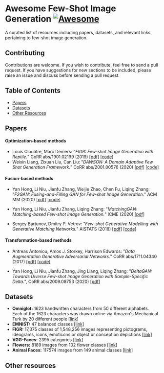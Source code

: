 # Awesome Few-Shot Image Generation  [![Awesome](https://cdn.rawgit.com/sindresorhus/awesome/d7305f38d29fed78fa85652e3a63e154dd8e8829/media/badge.svg)](https://github.com/sindresorhus/awesome)

A curated list of resources including papers, datasets, and relevant links pertaining to few-shot image generation.

## Contributing

Contributions are welcome.  If you wish to contribute, feel free to send a pull request. If you have suggestions for new sections to be included, please raise an issue and discuss before sending a pull request.

## Table of Contents
+ [Papers](#Papers)
+ [Datasets](#Datasets)
+ [Other Resources](#Other-resources)


## Papers

#### Optimization-based methods
+ Louis Clouâtre, Marc Demers: "*FIGR: Few-shot Image Generation with Reptile.*" CoRR abs/1901.02199 (2019) [[pdf]](https://arxiv.org/pdf/1901.02199.pdf) [[code]](https://arxiv.org/pdf/1901.02199.pdf)
+ Weixin Liang, Zixuan Liu, Can Liu: "*DAWSON: A Domain Adaptive Few Shot Generation Framework.*" CoRR abs/2001.00576 (2020) [[pdf]](https://arxiv.org/pdf/2001.00576.pdf) [[code]](https://github.com/LC1905/musegan/)

#### Fusion-based methods
+ Yan Hong, Li Niu, Jianfu Zhang, Weijie Zhao, Chen Fu, Liqing Zhang: "*F2GAN: Fusing-and-Filling GAN for Few-shot Image Generation.*" ACM MM (2020) [[pdf]](https://arxiv.org/pdf/2008.01999.pdf) [[code]](https://github.com/bcmi/F2GAN-Few-Shot-Image-Generation)

+ Yan Hong, Li Niu, Jianfu Zhang, Liqing Zhang: "*MatchingGAN: Matching-based Few-shot Image Generation.*" ICME (2020) [[pdf]](https://arxiv.org/pdf/2003.03497.pdf)

+ Sergey Bartunov, Dmitry P. Vetrov: "*Few-shot Generative Modelling with Generative Matching Networks.*" AISTATS (2018) [[pdf]](http://proceedings.mlr.press/v84/bartunov18a/bartunov18a.pdf) [[code]](https://github.com/sbos/gmn)

#### Transformation-based methods
+ Antreas Antoniou, Amos J. Storkey, Harrison Edwards: "*Data Augmentation Generative Adversarial Networks.*" CoRR abs/1711.04340 (2017) [[pdf]](https://arxiv.org/pdf/1711.04340.pdf) [[code]](https://github.com/AntreasAntoniou/DAGAN) 

+ Yan Hong, Li Niu, Jianfu Zhang, Jing Liang, Liqing Zhang: "*DeltaGAN: Towards Diverse Few-shot Image Generation with Sample-Specific Delta.*", CoRR abs/2009.08753 (2020) [[pdf]](https://arxiv.org/pdf/2009.08753.pdf)

## Datasets
+ **Omniglot:**  1623 handwritten characters from 50 different alphabets. Each of the 1623 characters was drawn online via Amazon's Mechanical Turk by 20 different people [[link]](https://github.com/brendenlake/omniglot/)
+ **EMNIST:**  47 balanced classes [[link]](https://www.nist.gov/itl/products-and-services/emnist-dataset)
+ **FIGR:** 17,375 classes of 1,548,256 images representing pictograms, ideograms, icons, emoticons or object or conception depictions [[link]](https://github.com/marcdemers/FIGR-8)
+ **VGG-Faces:**  2395 categories [[link]](https://drive.google.com/drive/folders/15x2C11OrNeKLMzBDHrv8NPOwyre6H3O5)
+ **Flowers:**  8189 images from 102 flower classes [[link]](https://www.robots.ox.ac.uk/~vgg/data/flowers/102/)
+ **Animal Faces:** 117574 images from 149 animal classes [[link]](https://github.com/NVlabs/FUNIT)

## Other resources



